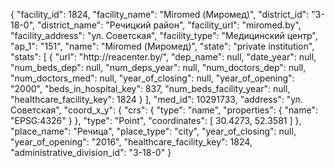 {
    "facility_id": 1824,
    "facility_name": "Miromed (Миромед)",
    "district_id": "3-18-0",
    "district_name": "Речицкий район",
    "facility_url": "miromed.by",
    "facility_address": "ул. Советская",
    "facility_type": "Медицинский центр",
    "ap_1": "151",
    "name": "Miromed (Миромед)",
    "state": "private institution",
    "stats": [
        {
            "url": "http:\/\/reacenter.by\/",
            "dep_name": null,
            "date_year": null,
            "num_beds_dep": null,
            "num_deps_year": null,
            "num_doctors_dep": null,
            "num_doctors_med": null,
            "year_of_closing": null,
            "year_of_opening": "2000",
            "beds_in_hospital_key": 837,
            "num_beds_facility_year": null,
            "healthcare_facility_key": 1824
        }
    ],
    "med_id": 10291733,
    "address": "ул. Советская",
    "coord_x_y": {
        "crs": {
            "type": "name",
            "properties": {
                "name": "EPSG:4326"
            }
        },
        "type": "Point",
        "coordinates": [
            30.4273,
            52.3581
        ]
    },
    "place_name": "Речица",
    "place_type": "city",
    "year_of_closing": null,
    "year_of_opening": "2016",
    "healthcare_facility_key": 1824,
    "administrative_division_id": "3-18-0"
}